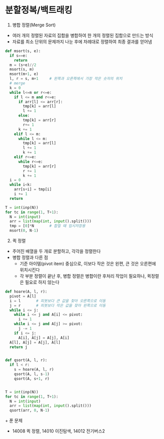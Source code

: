 # 분할정복/백트래킹
1. 병합 정렬(Merge Sort)
- 여러 개의 정렬된 자료의 집합을 병합하여 한 개의 정렬된 집합으로 만드는 방식
- 자료를 최소 단위의 문제까지 나눈 후에 차례대로 정렬하여 최종 결과를 얻어냄
```python
def msort(s, e):
  if s==e:
    return
  m = (s+e)//2
  msort(s, m)
  msort(m+1, e)
  l, r = s, m+1     # 왼쪽과 오른쪽에서 가장 작은 숫자의 위치
  # merge
  k = 0
  while l<=m or r<=e:
    if l <= m and r<=e:
      if arr[l] <= arr[r]:
        tmp[k] = arr[l]
        l += 1
      else:
        tmp[k] = arr[r]
        r+= 1
      k += 1
    elif l <= m:
      while l <= m:
        tmp[k] = arr[l]
        l += 1
        k += 1
    elif r<=e:
      while r<=e:
        tmp[k] = arr[r]
        r += 1
        k += 1
  i = 0
  while i<k:
    arr[s+i] = tmp[i]
    i += 1
  return 

T = int(inp(N))
for tc in range(1, T+1):
  N = int(input)
  arr = list(map(int, input().split()))
  tmp = [0]*N       # 합칠 때 임시저장용
  msort(0, N-1)
```

2. 퀵 정렬
- 주어진 배열을 두 개로 분할하고, 각각을 정렬한다
- 병합 정렬과 다른 점
  - 기준 아이템(pivot item) 중심으로, 이보다 작은 것은 왼편, 큰 것은 오른편에 위치시킨다
  - 각 부분 정렬이 끝난 후, 병합 정렬은 병합이란 후처리 작업이 필요하나, 퀵정렬은 필요로 하지 않는다
```python
def hoare(A, l, r):
  pivot = A[l]
  i = l       # 피봇보다 큰 값을 찾아 오른쪽으로 이동
  j = r       # 피봇보다 작은 값을 찾아 왼쪽으로 이동
  while i <= j:
    while i <= j and A[i] <= pivot:
      i += 1
    while i <= j and A[j] >= pivot:
      j -= 1
    if i <= j:
      A[i], A[j] = A[j], A[i]
  A[l], A[j] = A[j], A[l]
  return j


def qsort(A, l, r):
  if l < r:
    s = hoare(A, l, r)
    qsort(A, l, s-1)
    qsort(A, s+1, r)


T = int(inp(N))
for tc in range(1, T+1):
  N = int(input)
  arr = list(map(int, input().split()))
  qsort(arr, 0, N-1)
```

\+ 푼 문제
- 14008 퀵 정렬, 14010 이진탐색, 14012 전기버스2